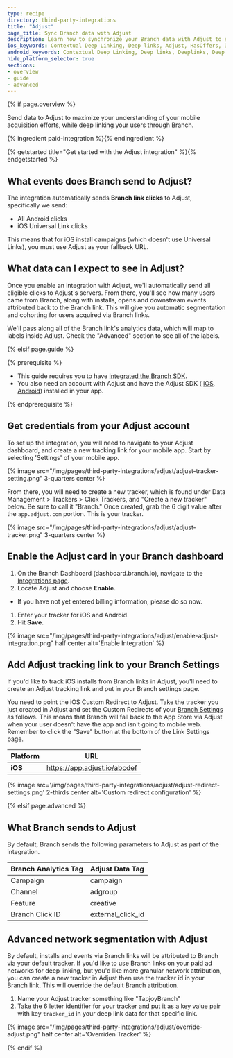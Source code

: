 ```yaml
---
type: recipe
directory: third-party-integrations
title: "Adjust"
page_title: Sync Branch data with Adjust
description: Learn how to synchronize your Branch data with Adjust to segment users from Branch installs and calculate LTV.
ios_keywords: Contextual Deep Linking, Deep links, Adjust, HasOffers, Deeplinks, Deep Linking, Deeplinking, Deferred Deep Linking, Deferred Deeplinking, Google App Indexing, Google App Invites, Apple Universal Links, Apple Spotlight Search, Facebook App Links, AppLinks, Deepviews, Deep views, Mixpanel, user segmentation, life time value, LTV
android_keywords: Contextual Deep Linking, Deep links, Deeplinks, Deep Linking, Deeplinking, Deferred Deep Linking, Deferred Deeplinking, Google App Indexing, Google App Invites, Apple Universal Links, Apple Spotlight Search, Facebook App Links, AppLinks, Deepviews, Deep views, Mixpanel, user segmentation, life time value, LTV
hide_platform_selector: true
sections:
- overview
- guide
- advanced
---
```


{% if page.overview %}

Send data to Adjust to maximize your understanding of your mobile acquisition efforts, while deep linking your users through Branch.

{% ingredient paid-integration %}{% endingredient %}

{% getstarted title="Get started with the Adjust integration" %}{% endgetstarted %}

## What events does Branch send to Adjust?

The integration automatically sends **Branch link clicks** to Adjust, specifically we send:

* All Android clicks
* iOS Universal Link clicks

This means that for iOS install campaigns (which doesn't use Universal Links), you must use Adjust as your fallback URL.

## What data can I expect to see in Adjust?

Once you enable an integration with Adjust, we'll automatically send all eligible clicks to Adjust's servers. From there, you'll see how many users came from Branch, along with installs, opens and downstream events attributed back to the Branch link. This will give you automatic segmentation and cohorting for users acquired via Branch links.

We'll pass along all of the Branch link's analytics data, which will map to labels inside Adjust. Check the "Advanced" section to see all of the labels.

{% elsif page.guide %}

{% prerequisite %}

- This guide requires you to have [integrated the Branch SDK]({{base.url}}/getting-started/sdk-integration-guide).
- You also need an account with Adjust and have the Adjust SDK (
	[iOS](https://github.com/adjust/ios_sdk),
	[Android](https://github.com/adjust/android_sdk)) installed in your app.

{% endprerequisite %}

## Get credentials from your Adjust account

To set up the integration, you will need to navigate to your Adjust dashboard, and create a new tracking link for your mobile app. Start by selecting 'Settings' of your mobile app.

{% image src="/img/pages/third-party-integrations/adjust/adjust-tracker-setting.png" 3-quarters center %}

From there, you will need to create a new tracker, which is found under Data Management > Trackers > Click Trackers, and "Create a new tracker" below. Be sure to call it "Branch." Once created, grab the 6 digit value after the `app.adjust.com` portion. This is your tracker.

{% image src="/img/pages/third-party-integrations/adjust/adjust-tracker.png" 3-quarters center %}

## Enable the Adjust card in your Branch dashboard

1. On the Branch Dashboard (dashboard.branch.io), navigate to the [Integrations page](https://dashboard.branch.io/integrations).
1. Locate Adjust and choose **Enable**.
  * If you have not yet entered billing information, please do so now.
1. Enter your tracker for iOS and Android.
1. Hit **Save**.

{% image src="/img/pages/third-party-integrations/adjust/enable-adjust-integration.png" half center alt='Enable Integration' %}

## Add Adjust tracking link to your Branch Settings

If you'd like to track iOS installs from Branch links in Adjust, you'll need to create an Adjust tracking link and put in your Branch settings page.

You need to point the iOS Custom Redirect to Adjust. Take the tracker you just created in Adjust and set the Custom Redirects of your [Branch Settings](https://dashboard.branch.io/settings/link) as follows. This means that Branch will fall back to the App Store via Adjust when your user doesn't have the app and isn't going to mobile web. Remember to click the "Save" button at the bottom of the Link Settings page.

| Platform | URL
| --- | ---
| **iOS** | https://app.adjust.io/abcdef

{% image src='/img/pages/third-party-integrations/adjust/adjust-redirect-settings.png' 2-thirds center alt='Custom redirect configuration' %}

{% elsif page.advanced %}

## What Branch sends to Adjust

By default, Branch sends the following parameters to Adjust as part of the integration.

Branch Analytics Tag | Adjust Data Tag
--- | ---
Campaign | campaign
Channel | adgroup
Feature | creative
Branch Click ID | external_click_id

## Advanced network segmentation with Adjust

By default, installs and events via Branch links will be attributed to Branch via your default tracker. If you'd like to use Branch links on your paid ad networks for deep linking, but you'd like more granular network attribution, you can create a new tracker in Adjust then use the tracker id in your Branch link. This will override the default Branch attribution.

1. Name your Adjust tracker something like "TapjoyBranch"
1. Take the 6 letter identifier for your tracker and put it as a key value pair with key `tracker_id` in your deep link data for that specific link.

{% image src="/img/pages/third-party-integrations/adjust/override-adjust.png" half center alt='Overriden Tracker' %}

{% endif %}